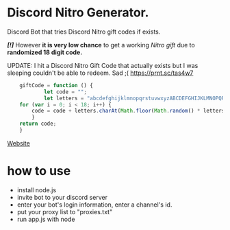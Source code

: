 
# Discord Nitro Generator.
Discord Bot that tries Discord Nitro gift codes if exists. 

***[!]*** However **it is very low chance** to get a working *Nitro gift* due to **randomized 18 digit code.**

UPDATE: I hit a Discord Nitro Gift Code that actually exists but I was sleeping couldn't be able to redeem. Sad ;(
https://prnt.sc/tas4w7

```js
    giftCode = function () {
		    let code = "";
		    let letters = "abcdefghijklmnopqrstuvwxyzABCDEFGHIJKLMNOPQRSTUVWXYZ0123456789";
	for (var i = 0; i < 18; i++) {
		code = code + letters.charAt(Math.floor(Math.random() * letters.length));
    	}
	return code;
    }
```

[Website](https://www.antidev.xyz)
# how to use
- install node.js
- invite bot to your discord server
- enter your bot's login information, enter a channel's id.
- put your proxy list to "proxies.txt"
- run app.js with node

